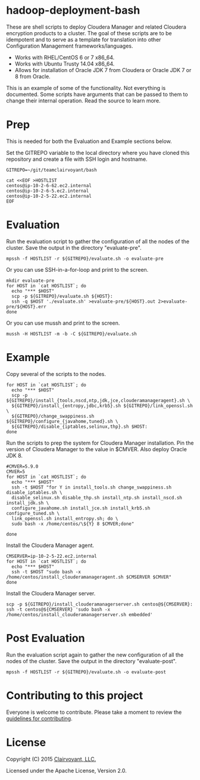 # hadoop-deployment-bash

These are shell scripts to deploy Cloudera Manager and related Cloudera encryption products to a cluster.  The goal of these scripts are to be idempotent and to serve as a template for translation into other Configuration Management frameworks/languages.

* Works with RHEL/CentOS 6 or 7 x86_64.
* Works with Ubuntu Trusty 14.04 x86_64.
* Allows for installation of Oracle JDK 7 from Cloudera or Oracle JDK 7 or 8 from Oracle.

This is an example of some of the functionality.  Not everything is documented.  Some scripts have arguments that can be passed to them to change their internal operation.  Read the source to learn more.

# Prep

This is needed for both the Evaluation and Example sections below.

Set the GITREPO variable to the local directory where you have cloned this repository and create a file with SSH login and hostname.
```
GITREPO=~/git/teamclairvoyant/bash

cat <<EOF >HOSTLIST
centos@ip-10-2-6-62.ec2.internal
centos@ip-10-2-6-5.ec2.internal
centos@ip-10-2-5-22.ec2.internal
EOF
```

# Evaluation

Run the evaluation script to gather the configuration of all the nodes of the cluster.  Save the output in the directory "evaluate-pre".
```
mpssh -f HOSTLIST -r ${GITREPO}/evaluate.sh -o evaluate-pre
```

Or you can use SSH-in-a-for-loop and print to the screen.
```
mkdir evaluate-pre
for HOST in `cat HOSTLIST`; do
  echo "*** $HOST"
  scp -p ${GITREPO}/evaluate.sh ${HOST}:
  ssh -q $HOST './evaluate.sh' >evaluate-pre/${HOST}.out 2>evaluate-pre/${HOST}.err
done
```

Or you can use mussh and print to the screen.
```
mussh -H HOSTLIST -m -b -C ${GITREPO}/evaluate.sh
```

# Example

Copy several of the scripts to the nodes.
```
for HOST in `cat HOSTLIST`; do
  echo "*** $HOST"
  scp -p ${GITREPO}/install_{tools,nscd,ntp,jdk,jce,clouderamanageragent}.sh \
  ${GITREPO}/install_{entropy,jdbc,krb5}.sh ${GITREPO}/link_openssl.sh \
  ${GITREPO}/change_swappiness.sh ${GITREPO}/configure_{javahome,tuned}.sh \
  ${GITREPO}/disable_{iptables,selinux,thp}.sh $HOST:
done
```

Run the scripts to prep the system for Cloudera Manager installation.  Pin the version of Cloudera Manager to the value in $CMVER.  Also deploy Oracle JDK 8.
```
#CMVER=5.9.0
CMVER=5
for HOST in `cat HOSTLIST`; do
  echo "*** $HOST"
  ssh -t $HOST "for Y in install_tools.sh change_swappiness.sh disable_iptables.sh \
  disable_selinux.sh disable_thp.sh install_ntp.sh install_nscd.sh install_jdk.sh \
  configure_javahome.sh install_jce.sh install_krb5.sh configure_tuned.sh \
  link_openssl.sh install_entropy.sh; do \
  sudo bash -x /home/centos/\${Y} 8 $CMVER;done"

done
```

Install the Cloudera Manager agent.
```
CMSERVER=ip-10-2-5-22.ec2.internal
for HOST in `cat HOSTLIST`; do
  echo "*** $HOST"
  ssh -t $HOST "sudo bash -x /home/centos/install_clouderamanageragent.sh $CMSERVER $CMVER"
done
```

Install the Cloudera Manager server.
```
scp -p ${GITREPO}/install_clouderamanagerserver.sh centos@${CMSERVER}:
ssh -t centos@${CMSERVER} 'sudo bash -x /home/centos/install_clouderamanagerserver.sh embedded'
```

# Post Evaluation

Run the evaluation script again to gather the new configuration of all the nodes of the cluster.  Save the output in the directory "evaluate-post".
```
mpssh -f HOSTLIST -r ${GITREPO}/evaluate.sh -o evaluate-post
```

# Contributing to this project

Everyone is welcome to contribute. Please take a moment to review the [guidelines for contributing](CONTRIBUTING.md).

# License

Copyright (C) 2015 [Clairvoyant, LLC.](http://clairvoyantsoft.com/)

Licensed under the Apache License, Version 2.0.
